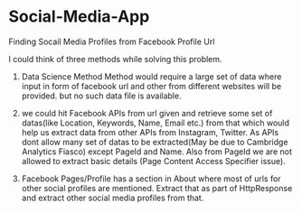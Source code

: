 # Social-Media-App
Finding Socail Media Profiles from Facebook Profile Url


I could think of three methods while solving this problem.
1. Data Science Method
  Method would require a large set of data where input in form of facebook url and other from different websites will be provided.
         but no such data file is available.
         
2. we could hit Facebook APIs from url given and retrieve some set of datas(like Location, Keywords, Name, Email etc.) from that which would help us extract data from other APIs from Instagram, Twitter.
   As APIs dont allow many set of datas to be extracted(May be due to Cambridge Analytics Fiasco) except PageId and Name. Also from PageId we are not allowed to extract basic details (Page Content Access Specifier issue).
   
   
3. Facebook Pages/Profile has a  section in About where most of urls for other social profiles are mentioned. Extract that as part of HttpResponse and extract other social media profiles from that.
